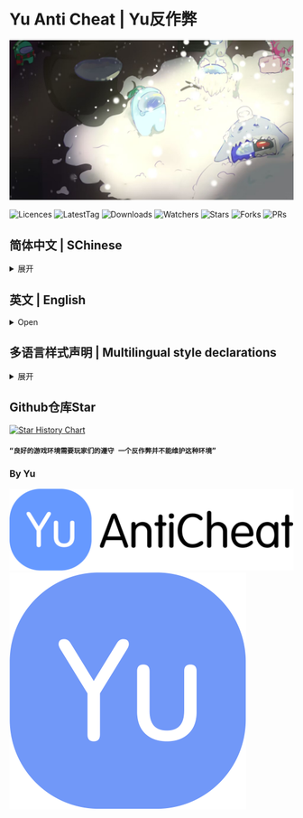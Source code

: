 <h1>Yu Anti Cheat | Yu反作弊</h1>

![YuAC-BG](./YuAntiCheat/Resources/YuAC-BG.jpg)

<img src="https://badgen.net/github/license/Night-GUA/YuAntiCheat" alt="Licences">
<img src="https://badgen.net/github/tag/Night-GUA/YuAntiCheat" alt="LatestTag">
<img src="https://badgen.net/github/assets-dl/Night-GUA/YuAntiCheat" alt="Downloads">
<img src="https://badgen.net/github/watchers/Night-GUA/YuAntiCheat" alt="Watchers">
<img src="https://badgen.net/github/stars/Night-GUA/YuAntiCheat" alt="Stars">
<img src="https://badgen.net/github/forks/Night-GUA/YuAntiCheat" alt="Forks">
<img src="https://badgen.net/github/prs/Night-GUA/YuAntiCheat" alt="PRs">

## 简体中文 | SChinese
<details>
<summary> 展开 </summary>

### 反作弊~不能作弊哦！

### 你好啊~这里是YuAntiCheat！下面是一些有用的按钮，你可以点击看看！

<a href="https://github.com/Night-GUA/YuAntiCheat/releases" target="_blank"><img src="https://img.shields.io/badge/获取新版本%20-%231DA1F2.svg?&style=for-the-badge&logo=GitHub&logoColor=white&color=000000"/></a>

### 使用教程
1. 打开后即启动
2. 若不是房主 部分功能需打开`非安全模式`（按下 `F5` 切换模式）

### 在`非安全模式`下 YuAC会做的操作
若检测到外挂 则多进行击杀一次

### 致谢
- KARPED1EM - 技术帮助&代码支持
- NikoCat233 - 技术帮助
- Slok7675 - 技术帮助
- Farewell - 技术帮助
- LezaiYa - 技术帮助&翻译帮助&代码提供
- Imp11 - 技术帮助&翻译帮助
- 慕斯Mousse - 翻译帮助
- 小白熊贝儿 - Logo设计
- Among us - 想法提供&代码提供
- 鱼竿 - 背景图画师
</details>

## 英文 | English
<details>
<summary> Open </summary>

### An anti cheat mod for Game `Among Us`

### Welcome to YuAntiCheat! Here are some useful buttons you can click to see!

<a href="https://github.com/Night-GUA/YuAntiCheat/releases" target="_blank"><img src="https://img.shields.io/badge/Releases%20-%231DA1F2.svg?&style=for-the-badge&logo=GitHub&logoColor=white&color=000000"/></a>

### How to use
1. Open to start!
2. If you are not the host, you may need to enable `UnSafe Mode` to use some of the features（Press `F5` to switch mode）

### In `UnSafe Mode`, YuAC will do
If the room has hacker, it will make an extra kill

### Thanks
- KARPED1EM - Technical assistance&Code Support
- NikoCat233 - Technical assistance
- Slok7675 - Technical assistance
- Farewell - Technical assistance
- LezaiYa - Technical assistance&Translation Help&Code provision
- Imp11 - Technical assistance&Translation Help
- 慕斯Mousse - Translation Help
- 小白熊贝儿 - Logo Design
- Among us - Idea provision&Code provision
- 鱼竿 - Background Painter
</details>

## 多语言样式声明 | Multilingual style declarations
<details>
<summary> 展开 </summary>

## SChinese | 简体中文
这些模组不隶属于 Among Us 或 Innersloth LLC，其包含的内容也未得到 Innersloth LLC 的认可或以其他方式赞助。此处包含的部分材料是Innersloth LLC的财产。
## TChinese | 繁体中文
這些模組不隸屬於 Among Us 或 Innersloth LLC，其包含的內容也未得到 Innersloth LLC 的認可或以其他方式贊助。此處包含的部分材料是Innersloth LLC的財產。
## English | 英文
This mod is not affiliated with Among Us or Innersloth LLC, and the content contained therein is not endorsed or otherwise sponsored by Innersloth LLC. Portions of the materials contained herein are property of Innersloth LLC.
## French | 法文
Ce mod n'est pas affilié à Among Us ou à Innersloth LLC, et le contenu qu'il contient n'est pas approuvé ou autrement parrainé par Innersloth LLC. Certaines parties des documents contenus dans le présent document sont la propriété d'Innersloth LLC.
## Japanese | 日文
これらのモジュールは、Among UsまたはInnersloth LLCと提携しておらず、Innersloth LLCが承認またはその他の形でスポンサーとなっているコンテンツは含まれていません。 ここに含まれる資料の一部は、Innersloth LLCの所有物です。
## Russian | 俄文
Эти модули не связаны с Among Us или Innersloth LLC и не содержат контента, который был одобрен или иным образом спонсирован Innersloth LLC. Некоторые из содержащихся здесь материалов являются собственностью Innersloth LLC.

</details>

## Github仓库Star

[![Star History Chart](https://api.star-history.com/svg?repos=Night-GUA/YuAntiCheat&type=Date)](https://star-history.com/#Night-GUA/YuAntiCheat&Date)

#### `“良好的游戏环境需要玩家们的遵守 一个反作弊并不能维护这种环境”`

### By Yu

![YuAC-Logo-tm](./YuAntiCheat/Resources/YuAC-Logo-tm.png)
![Yu-Logo-tm](./YuAntiCheat/Resources/Yu-Logo-tm.png)
